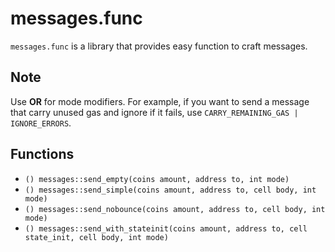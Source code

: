 # messages.func
`messages.func` is a library that provides easy function to craft messages.

## Note
Use **OR** for mode modifiers. For example, if you want to send a message that carry unused gas and ignore if it fails, use `CARRY_REMAINING_GAS | IGNORE_ERRORS`.

## Functions
- `() messages::send_empty(coins amount, address to, int mode)`
- `() messages::send_simple(coins amount, address to, cell body, int mode)`
- `() messages::send_nobounce(coins amount, address to, cell body, int mode)`
- `() messages::send_with_stateinit(coins amount, address to, cell state_init, cell body, int mode)`